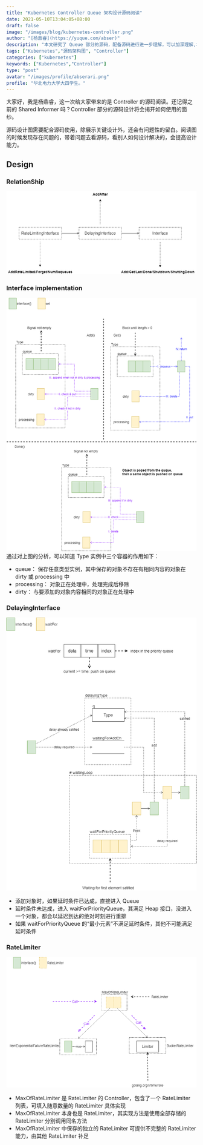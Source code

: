 ```yaml
---
title: "Kubernetes Controller Queue 架构设计源码阅读"
date: 2021-05-10T13:04:05+08:00
draft: false
image: "/images/blog/kubernetes-controller.png"
author: "[杨鼎睿](https://yuque.com/abser)"
description: "本文研究了 Queue 部分的源码，配备源码进行进一步理解，可以加深理解,增强相关设计能力。"
tags: ["Kubernetes","源码架构图", "Controller"]
categories: ["kubernetes"]
keywords: ["Kubernetes","Controller"]
type: "post"
avatar: "/images/profile/abserari.png"
profile: "华北电力大学大四学生。"
---
```


大家好，我是杨鼎睿，这一次给大家带来的是 Controller 的源码阅读。还记得之前的 Shared Informer 吗？Controller 部分的源码设计将会揭开如何使用的面纱。

源码设计图需要配合源码使用，除展示关键设计外，还会有问题性的留白。阅读图的时候发现存在问题的，带着问题去看源码，看别人如何设计解决的，会提高设计能力。

<a name="FAdzP"></a>
## Design
<a name="5mY36"></a>
### RelationShip
![controller-queue-relationship.svg](1.png)
<a name="fUI9s"></a>
### Interface implementation
![controller-type.svg](2.png)<br />通过对上图的分析，可以知道 Type 实例中三个容器的作用如下：

- queue： 保存任意类型实例，其中保存的对象不存在有相同内容的对象在 dirty 或 processing 中
- processing： 对象正在处理中，处理完成后移除
- dirty： 与要添加的对象内容相同的对象正在处理中



<a name="RPqfl"></a>
### DelayingInterface
![controller-delaying-type.svg](3.png)

- 添加对象时，如果延时条件已达成，直接进入 Queue
- 延时条件未达成，进入 waitForPriorityQueue，其满足 Heap 接口，没进入一个对象，都会以延迟到达的绝对时刻进行重排
- 如果 waitForPriorityQueue 的“最小元素”不满足延时条件，其他不可能满足延时条件



<a name="bMo0h"></a>
### RateLimiter
![controller-rate-limiter-controller.svg](4.png)

- MaxOfRateLimiter 是 RateLimiter 的 Controller，包含了一个 RateLimiter 列表，可填入随意数量的 RateLimiter 具体实现
- MaxOfRateLimiter 本身也是 RateLimiter，其实现方法是使用全部存储的 RateLimiter 分别调用同名方法
- MaxOfRateLimiter 中保存的独立的 RateLimiter 可提供不完整的 RateLimiter 能力，由其他 RateLimiter 补足
